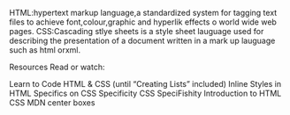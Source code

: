 HTML:hypertext markup language,a standardized system for tagging text files to achieve font,colour,graphic and hyperlik effects o world wide web pages.
CSS:Cascading stlye sheets is a style sheet lauguage used for describing the presentation of a document written in a mark up lauguage such as html orxml.

Resources
Read or watch:

Learn to Code HTML & CSS (until “Creating Lists” included)
Inline Styles in HTML
Specifics on CSS Specificity
CSS SpeciFishity
Introduction to HTML
CSS
MDN
center boxes
	
